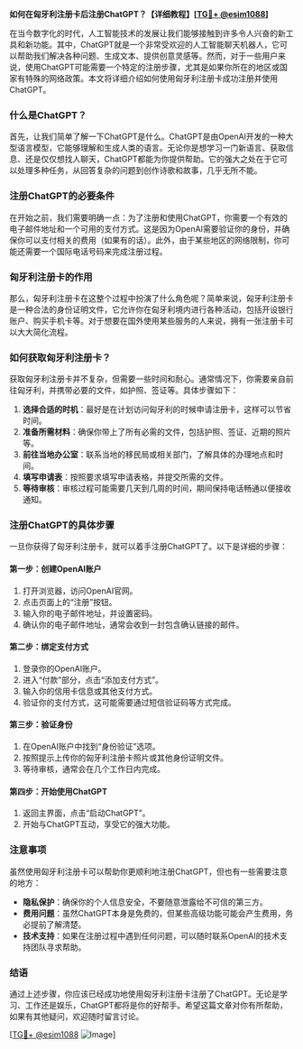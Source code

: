**如何在匈牙利注册卡后注册ChatGPT？【详细教程】[[TG💪+ @esim1088](https://t.me/s/esim1088)]**

在当今数字化的时代，人工智能技术的发展让我们能够接触到许多令人兴奋的新工具和新功能。其中，ChatGPT就是一个非常受欢迎的人工智能聊天机器人，它可以帮助我们解决各种问题、生成文本、提供创意灵感等。然而，对于一些用户来说，使用ChatGPT可能需要一个特定的注册步骤，尤其是如果你所在的地区或国家有特殊的网络政策。本文将详细介绍如何使用匈牙利注册卡成功注册并使用ChatGPT。

### 什么是ChatGPT？

首先，让我们简单了解一下ChatGPT是什么。ChatGPT是由OpenAI开发的一种大型语言模型，它能够理解和生成人类的语言。无论你是想学习一门新语言、获取信息、还是仅仅想找人聊天，ChatGPT都能为你提供帮助。它的强大之处在于它可以处理多种任务，从回答复杂的问题到创作诗歌和故事，几乎无所不能。

### 注册ChatGPT的必要条件

在开始之前，我们需要明确一点：为了注册和使用ChatGPT，你需要一个有效的电子邮件地址和一个可用的支付方式。这是因为OpenAI需要验证你的身份，并确保你可以支付相关的费用（如果有的话）。此外，由于某些地区的网络限制，你可能还需要一个国际电话号码来完成注册过程。

### 匈牙利注册卡的作用

那么，匈牙利注册卡在这整个过程中扮演了什么角色呢？简单来说，匈牙利注册卡是一种合法的身份证明文件，它允许你在匈牙利境内进行各种活动，包括开设银行账户、购买手机卡等。对于想要在国外使用某些服务的人来说，拥有一张注册卡可以大大简化流程。

### 如何获取匈牙利注册卡？

获取匈牙利注册卡并不复杂，但需要一些时间和耐心。通常情况下，你需要亲自前往匈牙利，并携带必要的文件，如护照、签证等。具体步骤如下：

1. **选择合适的时机**：最好是在计划访问匈牙利的时候申请注册卡，这样可以节省时间。
2. **准备所需材料**：确保你带上了所有必需的文件，包括护照、签证、近期的照片等。
3. **前往当地办公室**：联系当地的移民局或相关部门，了解具体的办理地点和时间。
4. **填写申请表**：按照要求填写申请表格，并提交所需的文件。
5. **等待审核**：审核过程可能需要几天到几周的时间，期间保持电话畅通以便接收通知。

### 注册ChatGPT的具体步骤

一旦你获得了匈牙利注册卡，就可以着手注册ChatGPT了。以下是详细的步骤：

#### 第一步：创建OpenAI账户

1. 打开浏览器，访问OpenAI官网。
2. 点击页面上的“注册”按钮。
3. 输入你的电子邮件地址，并设置密码。
4. 确认你的电子邮件地址，通常会收到一封包含确认链接的邮件。

#### 第二步：绑定支付方式

1. 登录你的OpenAI账户。
2. 进入“付款”部分，点击“添加支付方式”。
3. 输入你的信用卡信息或其他支付方式。
4. 验证你的支付方式，这可能需要通过短信验证码等方式完成。

#### 第三步：验证身份

1. 在OpenAI账户中找到“身份验证”选项。
2. 按照提示上传你的匈牙利注册卡照片或其他身份证明文件。
3. 等待审核，通常会在几个工作日内完成。

#### 第四步：开始使用ChatGPT

1. 返回主界面，点击“启动ChatGPT”。
2. 开始与ChatGPT互动，享受它的强大功能。

### 注意事项

虽然使用匈牙利注册卡可以帮助你更顺利地注册ChatGPT，但也有一些需要注意的地方：

- **隐私保护**：确保你的个人信息安全，不要随意泄露给不可信的第三方。
- **费用问题**：虽然ChatGPT本身是免费的，但某些高级功能可能会产生费用，务必提前了解清楚。
- **技术支持**：如果在注册过程中遇到任何问题，可以随时联系OpenAI的技术支持团队寻求帮助。

### 结语

通过上述步骤，你应该已经成功地使用匈牙利注册卡注册了ChatGPT。无论是学习、工作还是娱乐，ChatGPT都将是你的好帮手。希望这篇文章对你有所帮助，如果有其他疑问，欢迎随时留言讨论。

[[TG💪+ @esim1088](https://t.me/s/esim1088) ![Image](https://i.postimg.cc/4NQfJmqS/Snipaste-2025-05-13-00-14-12.png)]